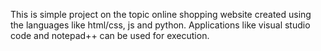 This is simple project on the topic online shopping website created using the languages like html/css, js and python. 
Applications like visual studio code and notepad++ can be used for execution.
